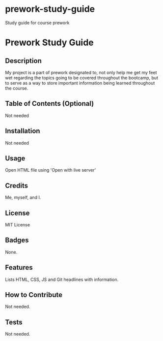# prework-study-guide
Study guide for course prework

# Prework Study Guide

## Description

My project is a part of prework designated to, not only help me get my feet wet regarding the topics going to be covered throughout the bootcamp, but to serve as a way to store important information being learned throughout the course.

## Table of Contents (Optional)

Not needed

## Installation

Not needed

## Usage

Open HTML file using 'Open with live server'

## Credits

Me, myself, and I.

## License

MIT License

## Badges

None.

## Features

Lists HTML, CSS, JS and Git headlines with information.

## How to Contribute

Not needed.

## Tests

Not needed.